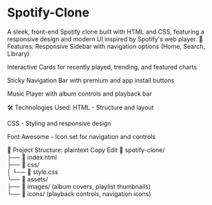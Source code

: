 # Spotify-Clone
A sleek, front-end Spotify clone built with HTML and CSS, featuring a responsive design and modern UI inspired by Spotify's web player.
🚀 Features:
Responsive Sidebar with navigation options (Home, Search, Library)

Interactive Cards for recently played, trending, and featured charts

Sticky Navigation Bar with premium and app install buttons

Music Player with album controls and playback bar

🛠️ Technologies Used:
HTML - Structure and layout

CSS - Styling and responsive design

Font Awesome - Icon set for navigation and controls

📂 Project Structure:
plaintext
Copy
Edit
📁 spotify-clone/  
├── 📄 index.html  
├── 📁 css/  
│   └── 📄 style.css  
└── 📁 assets/  
    ├── 🎨 images/ (album covers, playlist thumbnails)  
    └── 🎵 icons/ (playback controls, navigation icons)
